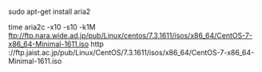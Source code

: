 sudo apt-get install aria2

time aria2c -x10 -s10 -k1M ftp://ftp.nara.wide.ad.jp/pub/Linux/centos/7.3.1611/isos/x86_64/CentOS-7-x86_64-Minimal-1611.iso http
://ftp.jaist.ac.jp/pub/Linux/CentOS/7.3.1611/isos/x86_64/CentOS-7-x86_64-Minimal-1611.iso